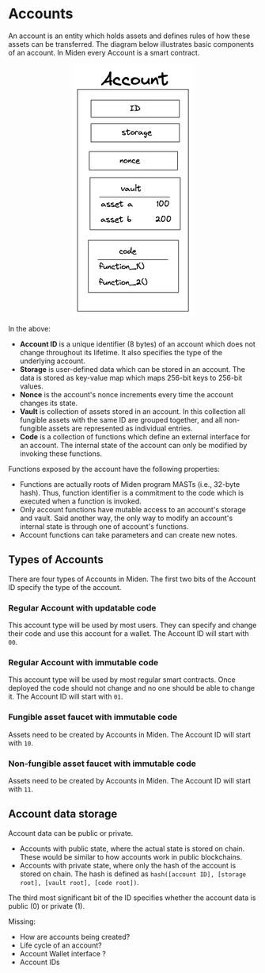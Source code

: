 # Accounts
An account is an entity which holds assets and defines rules of how these assets can be transferred. The diagram below illustrates basic components of an account. In Miden every Account is a smart contract.

<p align="center">
    <img src="../diagrams/architecture/account/Account_Definition.png">
</p>

In the above:

* **Account ID** is a unique identifier (8 bytes) of an account which does not change throughout its lifetime. It also specifies the type of the underlying account. 
* **Storage** is user-defined data which can be stored in an account. The data is stored as key-value map which maps 256-bit keys to 256-bit values.
* **Nonce** is the account's nonce increments every time the account changes its state. 
* **Vault** is collection of assets stored in an account. In this collection all fungible assets with the same ID are grouped together, and all non-fungible assets are represented as individual entries.
* **Code** is a collection of functions which define an external interface for an account. The internal state of the account can only be modified by invoking these functions.

Functions exposed by the account have the following properties:

* Functions are actually roots of Miden program MASTs (i.e., 32-byte hash). Thus, function identifier is a commitment to the code which is executed when a function is invoked.
* Only account functions have mutable access to an account's storage and vault. Said another way, the only way to modify an account's internal state is through one of account's functions.
* Account functions can take parameters and can create new notes.

## Types of Accounts
There are four types of Accounts in Miden. The first two bits of the Account ID specify the type of the account.

### Regular Account with updatable code
This account type will be used by most users. They can specify and change their code and use this account for a wallet. The Account ID will start with `00`.

### Regular Account with immutable code
This account type will be used by most regular smart contracts. Once deployed the code should not change and no one should be able to change it. The Account ID will start with `01`.

### Fungible asset faucet with immutable code
Assets need to be created by Accounts in Miden. The Account ID will start with `10`. 

### Non-fungible asset faucet with immutable code
Assets need to be created by Accounts in Miden. The Account ID will start with `11`. 


## Account data storage
Account data can be public or private.

* Accounts with public state, where the actual state is stored on chain. These would be similar to how accounts work in public blockchains.
* Accounts with private state, where only the hash of the account is stored on chain. The hash is defined as `hash([account ID], [storage root], [vault root], [code root])`.

The third most significant bit of the ID specifies whether the account data is public (0) or private (1).

Missing: 

* How are accounts being created?
* Life cycle of an account?
* Account Wallet interface ?
* Account IDs

